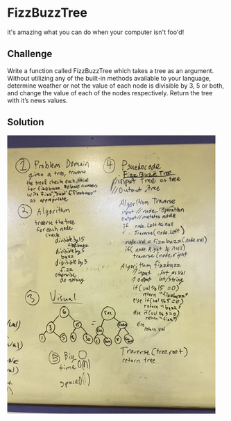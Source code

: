 # FizzBuzzTree

it's amazing what you can do when your computer isn't foo'd!

## Challenge
Write a function called FizzBuzzTree which takes a tree as an argument.
Without utilizing any of the built-in methods available to your language, determine weather or not the value of each node is divisible by 3, 5 or both, and change the value of each of the nodes respectively. Return the tree with it’s news values.

## Solution

![](../../assets/16-fizzbuzztree.jpg)
